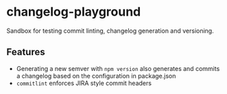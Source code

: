 # changelog-playground

Sandbox for testing commit linting, changelog generation and versioning.

## Features
- Generating a new semver with `npm version` also generates and commits a changelog based on the configuration in package.json
- `commitlint` enforces JIRA style commit headers
